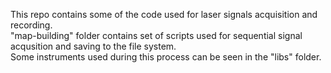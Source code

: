 This repo contains some of the code used for laser signals acquisition and recording.  
"map-building" folder contains set of scripts used for sequential signal acqusition and saving to the file system.  
Some instruments used during this process can be seen in the "libs" folder.
